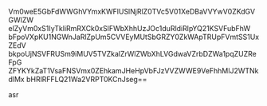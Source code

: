 Vm0weE5GbFdWWGhVYmxKWFlUSlNjRlZ0TVc5V01XeDBaVVYwV0ZKdGVGWlZW
elZyVm0xS1IyTkliRmRXCk0xSlFWbXhhUzJOc1duRldiRlpYQ21KSVFubFhW
bFpoVXpKU1NGWnJaRlZpUm5CVVEyMUtSbGRZY0ZkWApTRUpFVmtSS1UxZEdV
bkpoUjNSVFRUSm9iMUV5TVZkalZrWlZWbXhLVGdwaVZrbDZWa1pqZUZReFpG
ZFYKYkZaT1VsaFNSVmx0ZEhkamJHeHpVbFJzVVZWWE9VeFhhMlJ2WTNkdlMx
bHRlRFFLQ21Wa2VRPT0KCnJseg==

asr